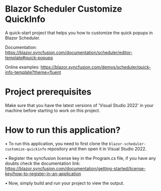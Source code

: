 # Blazor Scheduler Customize QuickInfo
A quick-start project that helps you how to customize the quick popups in Blazor Scheduler. 

Documentation: https://blazor.syncfusion.com/documentation/scheduler/editor-template#quick-popups

Online examples: https://blazor.syncfusion.com/demos/scheduler/quick-info-template?theme=fluent
                 
# Project prerequisites
Make sure that you have the latest versions of 'Visual Studio 2022' in your machine before starting to work on this project.
# How to run this application?
• To run this application, you need to first clone the <code>blazor-scheduler-customize-quickinfo</code> repository and then open it in Visual Studio 2022.

• Register the syncfusion license key in the Program.cs file, if you have any doubts check the documentation link:  https://blazor.syncfusion.com/documentation/getting-started/license-key/how-to-register-in-an-application

• Now, simply build and run your project to view the output.
